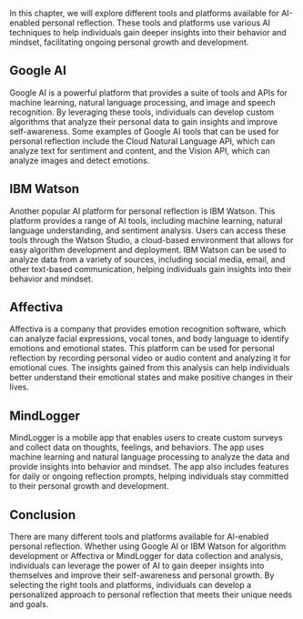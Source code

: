 
In this chapter, we will explore different tools and platforms available for AI-enabled personal reflection. These tools and platforms use various AI techniques to help individuals gain deeper insights into their behavior and mindset, facilitating ongoing personal growth and development.

Google AI
---------

Google AI is a powerful platform that provides a suite of tools and APIs for machine learning, natural language processing, and image and speech recognition. By leveraging these tools, individuals can develop custom algorithms that analyze their personal data to gain insights and improve self-awareness. Some examples of Google AI tools that can be used for personal reflection include the Cloud Natural Language API, which can analyze text for sentiment and content, and the Vision API, which can analyze images and detect emotions.

IBM Watson
----------

Another popular AI platform for personal reflection is IBM Watson. This platform provides a range of AI tools, including machine learning, natural language understanding, and sentiment analysis. Users can access these tools through the Watson Studio, a cloud-based environment that allows for easy algorithm development and deployment. IBM Watson can be used to analyze data from a variety of sources, including social media, email, and other text-based communication, helping individuals gain insights into their behavior and mindset.

Affectiva
---------

Affectiva is a company that provides emotion recognition software, which can analyze facial expressions, vocal tones, and body language to identify emotions and emotional states. This platform can be used for personal reflection by recording personal video or audio content and analyzing it for emotional cues. The insights gained from this analysis can help individuals better understand their emotional states and make positive changes in their lives.

MindLogger
----------

MindLogger is a mobile app that enables users to create custom surveys and collect data on thoughts, feelings, and behaviors. The app uses machine learning and natural language processing to analyze the data and provide insights into behavior and mindset. The app also includes features for daily or ongoing reflection prompts, helping individuals stay committed to their personal growth and development.

Conclusion
----------

There are many different tools and platforms available for AI-enabled personal reflection. Whether using Google AI or IBM Watson for algorithm development or Affectiva or MindLogger for data collection and analysis, individuals can leverage the power of AI to gain deeper insights into themselves and improve their self-awareness and personal growth. By selecting the right tools and platforms, individuals can develop a personalized approach to personal reflection that meets their unique needs and goals.
